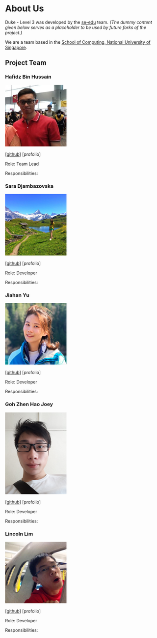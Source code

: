 # About Us

Duke - Level 3 was developed by the [se-edu](https://se-edu.github.io/docs/Team.html) team.
*{The dummy content given below serves as a placeholder to be used by future forks of the project.}*

We are a team based in the [School of Computing, National University of Singapore](http://www.comp.nus.edu.sg/).



## Project Team

### Hafidz Bin Hussain

<img src="./images/Hafidz.png" alt="drawing" width="200"/>

[[github](https://github.com/9hafidz6)] [profolio]

Role: Team Lead

Responsibilities:

### Sara Djambazovska

<img src="./images/Sara.png" alt="drawing" width="200"/>

[[github](https://github.com/saradj/)] [profolio]

Role: Developer

Responsibilities:

### Jiahan Yu

<img src="./images/Jiahan.png" alt="drawing" width="200"/>

[[github](https://github.com/VirginiaYu)] [profolio]

Role: Developer

Responsibilities:

### Goh Zhen Hao Joey

<img src="./images/Joey.png" alt="drawing" width="200"/>

[[github](https://github.com/x3chillax)] [profolio]

Role: Developer

Responsibilities:

### Lincoln Lim

<img src="./images/Lincoln.png" alt="drawing" width="200"/>

[[github](https://github.com/CEGLincoln)] [profolio]

Role: Developer

Responsibilities:
